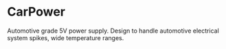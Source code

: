 CarPower
========

Automotive grade 5V power supply. Design to handle automotive electrical system spikes, wide temperature ranges.

